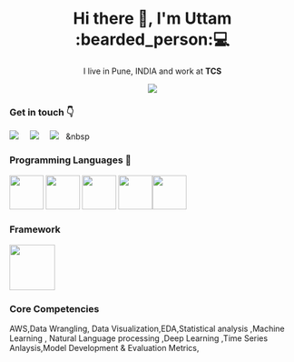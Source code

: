 <h1 align='center'> Hi there 👋, I'm Uttam  :bearded_person:💻 </h1>

<p align='center'>
  I live in Pune, INDIA and work at <b>TCS</b> 
</p>

<p align='center'>
  <a href="#"><img src="https://visitor-badge.glitch.me/badge?page_id=Uttam580.Uttam580"></a>
</p>



### Get in touch :point_down: 

  <a href="https://www.linkedin.com/in/uttam-choudhary-980554110/"><img src="https://img.shields.io/badge/linkedin-%230077B5.svg?&style=for-the-badge&logo=linkedin&logoColor=white" /></a>&nbsp;&nbsp;&nbsp;&nbsp;
  <a href="mailto:choudharyuttam94@gmail.com?subject=Olá%20Uttam"><img src="https://img.shields.io/badge/gmail-%23D14836.svg?&style=for-the-badge&logo=gmail&logoColor=white" /></a>&nbsp;&nbsp;&nbsp;&nbsp;
  <a href = "https://medium.com/@choudharyuttam94"><img src = "https://cdn4.iconfinder.com/data/icons/social-media-2210/24/Medium-512.png"/></a>&nbsp;&nbsp;&nbsp;&nbsp

### Programming Languages  :rocket:

<img src="https://github.com/Uttam580/Uttam580/blob/master/img/python.png" width=60 height=60>  <img src="https://github.com/Uttam580/Uttam580/blob/master/img/r.jpg" width=60 height=60>  <img src="https://github.com/Uttam580/Uttam580/blob/master/img/html.png" width=60 height=60> <img src="https://github.com/Uttam580/Uttam580/blob/master/img/css.jpg" width=60 height=60><img src="https://github.com/Uttam580/Uttam580/blob/master/img/js.png" width=60 height=60>


###  Framework 
<img src="https://github.com/Uttam580/Uttam580/blob/master/img/flask.png" width=80 height=80>  


### Core Competencies

AWS,Data Wrangling, Data Visualization,EDA,Statistical analysis ,Machine Learning , Natural Language processing ,Deep Learning ,Time Series Anlaysis,Model Development & Evaluation Metrics, 
